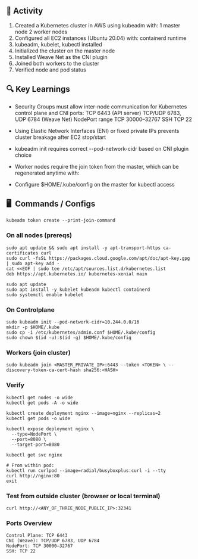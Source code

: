 
## 🔧 Activity
1. Created a Kubernetes cluster in AWS using kubeadm with:
	1 master node
	2 worker nodes
2. Configured all EC2 instances (Ubuntu 20.04) with: containerd runtime
3. kubeadm, kubelet, kubectl installed
4. Initialized the cluster on the master node
5. Installed Weave Net as the CNI plugin
6. Joined both workers to the cluster
7. Verified node and pod status

## 🔍 Key Learnings
- Security Groups must allow inter-node communication for Kubernetes control plane and CNI ports:
  TCP 6443 (API server)
  TCP/UDP 6783, UDP 6784 (Weave Net)
  NodePort range TCP 30000–32767
  SSH TCP 22

- Using Elastic Network Interfaces (ENI) or fixed private IPs prevents cluster breakage after EC2 stop/start

- kubeadm init requires correct --pod-network-cidr based on CNI plugin choice

- Worker nodes require the join token from the master, which can be regenerated anytime with:

- Configure $HOME/.kube/config on the master for kubectl access

## 🖥 ️ Commands / Configs
``kubeadm token create --print-join-command``

### On all nodes (prereqs)
```
sudo apt update && sudo apt install -y apt-transport-https ca-certificates curl
sudo curl -fsSL https://packages.cloud.google.com/apt/doc/apt-key.gpg | sudo apt-key add -
cat <<EOF | sudo tee /etc/apt/sources.list.d/kubernetes.list
deb https://apt.kubernetes.io/ kubernetes-xenial main

sudo apt update
sudo apt install -y kubelet kubeadm kubectl containerd
sudo systemctl enable kubelet
```
### On Controlplane 
```
sudo kubeadm init --pod-network-cidr=10.244.0.0/16
mkdir -p $HOME/.kube
sudo cp -i /etc/kubernetes/admin.conf $HOME/.kube/config
sudo chown $(id -u):$(id -g) $HOME/.kube/config
```
### Workers (join cluster)
``sudo kubeadm join <MASTER_PRIVATE_IP>:6443 --token <TOKEN> \
    --discovery-token-ca-cert-hash sha256:<HASH>``
### Verify
```
kubectl get nodes -o wide
kubectl get pods -A -o wide

kubectl create deployment nginx --image=nginx --replicas=2
kubectl get pods -o wide

kubectl expose deployment nginx \
  --type=NodePort \
  --port=8080 \
  --target-port=8080

kubectl get svc nginx

# From within pod:
kubectl run curlpod --image=radial/busyboxplus:curl -i --tty
curl http://nginx:80
exit
```
### Test from outside cluster (browser or local terminal)
``curl http://<ANY_OF_THREE_NODE_PUBLIC_IP>:32341``

### Ports Overview
```
Control Plane: TCP 6443
CNI (Weave): TCP/UDP 6783, UDP 6784
NodePort: TCP 30000–32767
SSH: TCP 22
```
